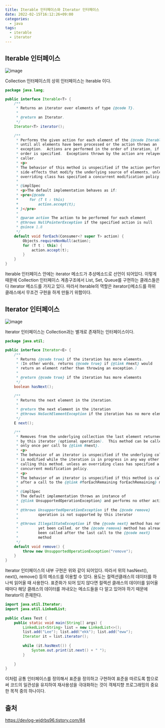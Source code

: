 ```yaml
---
title: Iterable 인터페이스와 Iterator 인터페이스
date: 2022-02-15T16:12:26+09:00
categories:
  - java
tags: 
  - iterable
  - iterator
---
```


## Iterable 인터페이스

![image](https://user-images.githubusercontent.com/46465928/156331152-56edc410-a2d9-4af5-85a0-e0d0fc4c4a49.png)

Collection 인터페이스의 상위 인터페이스는 Iterable 이다.

```java
package java.lang;

public interface Iterable<T> {
    /**
     * Returns an iterator over elements of type {@code T}.
     *
     * @return an Iterator.
     */
    Iterator<T> iterator();

    /**
     * Performs the given action for each element of the {@code Iterable}
     * until all elements have been processed or the action throws an
     * exception.  Actions are performed in the order of iteration, if that
     * order is specified.  Exceptions thrown by the action are relayed to the
     * caller.
     * <p>
     * The behavior of this method is unspecified if the action performs
     * side-effects that modify the underlying source of elements, unless an
     * overriding class has specified a concurrent modification policy.
     *
     * @implSpec
     * <p>The default implementation behaves as if:
     * <pre>{@code
     *     for (T t : this)
     *         action.accept(t);
     * }</pre>
     *
     * @param action The action to be performed for each element
     * @throws NullPointerException if the specified action is null
     * @since 1.8
     */
    default void forEach(Consumer<? super T> action) {
        Objects.requireNonNull(action);
        for (T t : this) {
            action.accept(t);
        }
    }
}
```

Iterable 인터페이스 안에는 iterator 메소드가 추상메소드로 선언이 되어있다. 이렇게 때문에 Collection 인터페이스 계층구조에서 List, Set, Queue를 구현하는 클래스들은 다 iterator 메소드를 가지고 있다. 따라서 Iterable의 역할은 iterator()메소드를 하위 클래스에서 무조건 구현을 하게 만들기 위함이다. 

## Iterator 인터페이스

![image](https://user-images.githubusercontent.com/46465928/156331538-22bba21a-94fd-47fb-8e73-dd7ef422b1b8.png)

Iterator 인터페이스는 Collection과는 별개로 존재하는 인터페이스이다.

```java
package java.util;

public interface Iterator<E> {
    /**
     * Returns {@code true} if the iteration has more elements.
     * (In other words, returns {@code true} if {@link #next} would
     * return an element rather than throwing an exception.)
     *
     * @return {@code true} if the iteration has more elements
     */
    boolean hasNext();

    /**
     * Returns the next element in the iteration.
     *
     * @return the next element in the iteration
     * @throws NoSuchElementException if the iteration has no more elements
     */
    E next();

    /**
     * Removes from the underlying collection the last element returned
     * by this iterator (optional operation).  This method can be called
     * only once per call to {@link #next}.
     * <p>
     * The behavior of an iterator is unspecified if the underlying collection
     * is modified while the iteration is in progress in any way other than by
     * calling this method, unless an overriding class has specified a
     * concurrent modification policy.
     * <p>
     * The behavior of an iterator is unspecified if this method is called
     * after a call to the {@link #forEachRemaining forEachRemaining} method.
     *
     * @implSpec
     * The default implementation throws an instance of
     * {@link UnsupportedOperationException} and performs no other action.
     *
     * @throws UnsupportedOperationException if the {@code remove}
     *         operation is not supported by this iterator
     *
     * @throws IllegalStateException if the {@code next} method has not
     *         yet been called, or the {@code remove} method has already
     *         been called after the last call to the {@code next}
     *         method
     */
    default void remove() {
        throw new UnsupportedOperationException("remove");
    }
}
```

Iterator 인터페이스의 내부 구현은 위와 같이 되어있다. 따라서 위의 hasNext(), next(), remove() 등의 메소드를 이용할 수 있다. 용도는 컬렉션클래스의 데이터를 하나씩 읽어올 때 사용한다. 표준화가 되어 있지 않다면 컬렉션 클래스의 데이터를 읽어올 때마다 해당 클래스의 데이터를 꺼내오는 메소드들을 다 알고 있어야 하기 때문에 Iterator이 존재한다. 

```java
import java.util.Iterator;
import java.util.LinkedList;
 
public class Test {
    public static void main(String[] args) {
        LinkedList<String> list = new LinkedList<>();
        list.add("Lee"); list.add("ekk"); list.add("eww");
        Iterator it = list.iterator();
 
        while (it.hasNext()) {
            System.out.print(it.next() + " ");
        }
 
    }
}
```

이처럼 공통 인터페이스를 정의해서 표준을 정의하고 구현하여 표준을 따르도록 함으로써 코드의 일관성을 유지하여 재사용성을 극대화하는 것이 객체지향 프로그래밍의 중요한 목적 중의 하나이다. 

## 출처
https://devlog-wjdrbs96.tistory.com/84
